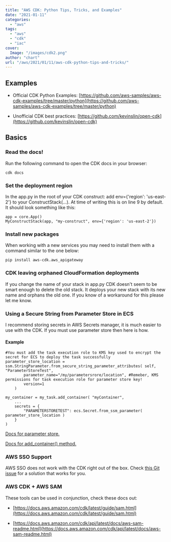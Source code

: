 ```yaml
---
title: "AWS CDK: Python Tips, Tricks, and Examples"
date: "2021-01-11"
categories: 
  - "aws"
tags: 
  - "aws"
  - "cdk"
  - "iac"
cover:
  Image: "/images/cdk2.png"
author: "chart"
url: "/aws/2021/01/11/aws-cdk-python-tips-and-tricks/"
---
```


## Examples

- Official CDK Python Examples: [https://github.com/aws-samples/aws-cdk-examples/tree/master/python](https://github.com/aws-samples/aws-cdk-examples/tree/master/python)

- Unofficial CDK best practices: [https://github.com/kevinslin/open-cdk](https://github.com/kevinslin/open-cdk)

## Basics

### Read the docs!

Run the following command to open the CDK docs in your browser:

```
cdk docs
```

### Set the deployment region

In the app.py in the root of your CDK construct: add env={'region': 'us-east-2'} to your ConstructStack(...). At time of writing this is on line 9 by default. It should look something like this:

```
app = core.App()
MyConstructStack(app, "my-construct", env={'region': 'us-east-2'})
```

### Install new packages

When working with a new services you may need to install them with a command similar to the one below:

```
pip install aws-cdk.aws_apigateway
```

### CDK leaving orphaned CloudFormation deployments

If you change the name of your stack in app.py CDK doesn't seem to be smart enough to delete the old stack. It deploys your new stack with its new name and orphans the old one. If you know of a workaround for this please let me know.

### Using a Secure String from Parameter Store in ECS

I recommend storing secrets in AWS Secrets manager, it is much easier to use with the CDK. If you must use parameter store then here is how.

#### Example

```
#You must add the task execution role to KMS key used to encrypt the secret for ECS to deploy the task successfully
parameter_store_location = ssm.StringParameter.from_secure_string_parameter_attributes( self, "ParameterStoreTest",
        parameter_name="/my/parametersrore/location", #Remeber, KMS permissions for task execution role for parameter store key!
        version=1
    )

my_container = my_task.add_container( "myContainer",
    ...
    secrets = {
        "PARAMETERSTORETEST": ecs.Secret.from_ssm_parameter( parameter_store_location )
    }
)
```

[Docs for parameter store.](https://docs.aws.amazon.com/cdk/api/latest/python/aws_cdk.aws_ssm/StringParameter.html?highlight=from_secure_string_parameter_attributes#aws_cdk.aws_ssm.StringParameter.from_secure_string_parameter_attributes)

[Docs for add\_container() method.](https://docs.aws.amazon.com/cdk/api/latest/python/aws_cdk.aws_ecs/FargateTaskDefinition.html#aws_cdk.aws_ecs.FargateTaskDefinition.add_container)

### AWS SSO Support

AWS SSO does not work with the CDK right out of the box. Check [this Git issue](https://github.com/aws/aws-cdk/issues/5455) for a solution that works for you.

### AWS CDK + AWS SAM

These tools can be used in conjunction, check these docs out:

- [https://docs.aws.amazon.com/cdk/latest/guide/sam.html](https://docs.aws.amazon.com/cdk/latest/guide/sam.html)

- [https://docs.aws.amazon.com/cdk/api/latest/docs/aws-sam-readme.html](https://docs.aws.amazon.com/cdk/api/latest/docs/aws-sam-readme.html)
